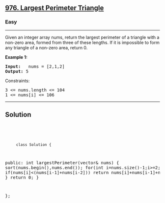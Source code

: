 
<h2><a href="https://leetcode.com/problems/largest-perimeter-triangle/description/">976. Largest Perimeter Triangle</a></h2>
<h3>Easy</h3>
<hr>
<div><p>
Given an integer array nums, return the largest perimeter of a triangle with a non-zero area, formed from three of these lengths. If it is impossible to form any triangle of a non-zero area, return 0.

 
</p>


<p><strong>Example 1:</strong></p>
<pre><strong>Input:</strong>   nums = [2,1,2]
<strong>Output:</strong> 5
</pre>


Constraints:
<pre>
3 <= nums.length <= 104
1 <= nums[i] <= 106
</pre>
  
<hr>
 <h2><strong><b>Solution</b></strong></h2>
 <br>
 <pre>
 
         class Solution {
public:
    int largestPerimeter(vector<int>& nums) {
        sort(nums.begin(),nums.end());
        for(int i=nums.size()-1;i>=2;i--)
        {
            if(nums[i]<(nums[i-1]+nums[i-2])) 
                return nums[i]+nums[i-1]+nums[i-2];
        }
        return 0;
    }
    
};
          
 </pre>


